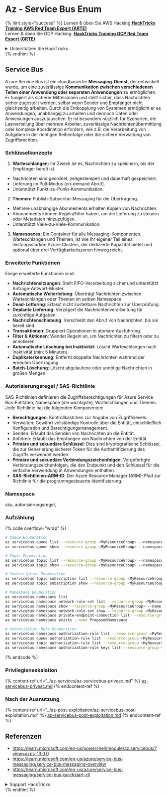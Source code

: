 # Az - Service Bus Enum

{% hint style="success" %}
Lernen & üben Sie AWS Hacking:<img src="../../.gitbook/assets/image (1) (1).png" alt="" data-size="line">[**HackTricks Training AWS Red Team Expert (ARTE)**](https://training.hacktricks.xyz/courses/arte)<img src="../../.gitbook/assets/image (1) (1).png" alt="" data-size="line">\
Lernen & üben Sie GCP Hacking: <img src="../../.gitbook/assets/image (2).png" alt="" data-size="line">[**HackTricks Training GCP Red Team Expert (GRTE)**<img src="../../.gitbook/assets/image (2).png" alt="" data-size="line">](https://training.hacktricks.xyz/courses/grte)

<details>

<summary>Unterstützen Sie HackTricks</summary>

* Überprüfen Sie die [**Abonnementpläne**](https://github.com/sponsors/carlospolop)!
* **Treten Sie der** 💬 [**Discord-Gruppe**](https://discord.gg/hRep4RUj7f) oder der [**Telegram-Gruppe**](https://t.me/peass) bei oder **folgen** Sie uns auf **Twitter** 🐦 [**@hacktricks\_live**](https://twitter.com/hacktricks\_live)**.**
* **Teilen Sie Hacking-Tricks, indem Sie PRs an die** [**HackTricks**](https://github.com/carlospolop/hacktricks) und [**HackTricks Cloud**](https://github.com/carlospolop/hacktricks-cloud) GitHub-Repos senden.

</details>
{% endhint %}

## Service Bus

Azure Service Bus ist ein cloudbasierter **Messaging-Dienst**, der entwickelt wurde, um eine zuverlässige **Kommunikation zwischen verschiedenen Teilen einer Anwendung oder separaten Anwendungen** zu ermöglichen. Er fungiert als sicherer Mittelsmann und stellt sicher, dass Nachrichten sicher zugestellt werden, selbst wenn Sender und Empfänger nicht gleichzeitig arbeiten. Durch die Entkopplung von Systemen ermöglicht er es Anwendungen, unabhängig zu arbeiten und dennoch Daten oder Anweisungen auszutauschen. Er ist besonders nützlich für Szenarien, die Lastverteilung über mehrere Arbeiter, zuverlässige Nachrichtenübermittlung oder komplexe Koordination erfordern, wie z.B. die Verarbeitung von Aufgaben in der richtigen Reihenfolge oder die sichere Verwaltung von Zugriffsrechten.

### Schlüsselkonzepte

1. **Warteschlangen:** Ihr Zweck ist es, Nachrichten zu speichern, bis der Empfänger bereit ist.
- Nachrichten sind geordnet, zeitgestempelt und dauerhaft gespeichert.
- Lieferung im Pull-Modus (on-demand Abruf).
- Unterstützt Punkt-zu-Punkt-Kommunikation.
2. **Themen:** Publish-Subscribe-Messaging für die Übertragung.
- Mehrere unabhängige Abonnements erhalten Kopien von Nachrichten.
- Abonnements können Regeln/Filter haben, um die Lieferung zu steuern oder Metadaten hinzuzufügen.
- Unterstützt Viele-zu-Viele-Kommunikation.
3. **Namespaces:** Ein Container für alle Messaging-Komponenten, Warteschlangen und Themen, ist wie Ihr eigener Teil eines leistungsstarken Azure-Clusters, der dedizierte Kapazität bietet und optional über drei Verfügbarkeitszonen hinweg reicht.

### Erweiterte Funktionen
Einige erweiterte Funktionen sind:

- **Nachrichtensitzungen**: Stellt FIFO-Verarbeitung sicher und unterstützt Anfrage-Antwort-Muster.
- **Automatische Weiterleitung**: Überträgt Nachrichten zwischen Warteschlangen oder Themen im selben Namespace.
- **Dead-Lettering**: Erfasst nicht zustellbare Nachrichten zur Überprüfung.
- **Geplante Lieferung**: Verzögert die Nachrichtenverarbeitung für zukünftige Aufgaben.
- **Nachrichtenschiebung**: Verschiebt den Abruf von Nachrichten, bis sie bereit sind.
- **Transaktionen**: Gruppiert Operationen in atomare Ausführung.
- **Filter & Aktionen**: Wendet Regeln an, um Nachrichten zu filtern oder zu annotieren.
- **Automatische Löschung bei Inaktivität**: Löscht Warteschlangen nach Inaktivität (min: 5 Minuten).
- **Duplikaterkennung**: Entfernt doppelte Nachrichten während der erneuten Übertragung.
- **Batch-Löschung**: Löscht abgelaufene oder unnötige Nachrichten in großen Mengen.

### Autorisierungsregel / SAS-Richtlinie

SAS-Richtlinien definieren die Zugriffsberechtigungen für Azure Service Bus-Entitäten, Namespace (die wichtigste), Warteschlangen und Themen. Jede Richtlinie hat die folgenden Komponenten:

- **Berechtigungen**: Kontrollkästchen zur Angabe von Zugriffslevels:
- Verwalten: Gewährt vollständige Kontrolle über die Entität, einschließlich Konfiguration und Berechtigungsmanagement.
- Senden: Erlaubt das Senden von Nachrichten an die Entität.
- Anhören: Erlaubt das Empfangen von Nachrichten von der Entität.
- **Primäre und sekundäre Schlüssel**: Dies sind kryptografische Schlüssel, die zur Generierung sicherer Token für die Authentifizierung des Zugriffs verwendet werden.
- **Primäre und sekundäre Verbindungszeichenfolgen**: Vorgefertigte Verbindungszeichenfolgen, die den Endpunkt und den Schlüssel für die einfache Verwendung in Anwendungen enthalten.
- **SAS-Richtlinien-ARM-ID**: Der Azure Resource Manager (ARM)-Pfad zur Richtlinie für die programmgesteuerte Identifizierung.

### Namespace

sku, autorisierungsregel,

### Aufzählung

{% code overflow="wrap" %}
```bash
# Queue Enumeration
az servicebus queue list --resource-group <MyResourceGroup> --namespace-name <MyNamespace>
az servicebus queue show --resource-group <MyResourceGroup> --namespace-name <MyNamespace> --name <MyQueue>

# Topic Enumeration
az servicebus topic list --resource-group <MyResourceGroup> --namespace-name <MyNamespace>
az servicebus topic show --resource-group <MyResourceGroup> --namespace-name <MyNamespace> --name <MyTopic>

# Susbscription Enumeration
az servicebus topic subscription list --resource-group <MyResourceGroup> --namespace-name <MyNamespace> --topic-name <MyTopic>
az servicebus topic subscription show --resource-group <MyResourceGroup> --namespace-name <MyNamespace> --topic-name <MyTopic> --name <MySubscription>

# Namespace Enumeration
az servicebus namespace list
az servicebus namespace network-rule-set list --resource-group <MyResourceGroup> --namespace-name <MyNamespace>
az servicebus namespace show --resource-group <MyResourceGroup> --name <MyNamespace>
az servicebus namespace network-rule-set show --resource-group <MyResourceGroup> --namespace-name <MyNamespace>
az servicebus namespace private-endpoint-connection list --resource-group <MyResourceGroup> --namespace-name <MyNamespace>
az servicebus namespace exists --name ProposedNamespace

# Authorization Rule Enumeration
az servicebus namespace authorization-rule list --resource-group <MyResourceGroup> --namespace-name <MyNamespace>
az servicebus queue authorization-rule list --resource-group <MyResourceGroup> --namespace-name <MyNamespace> --queue-name <MyQueue>
az servicebus topic authorization-rule list --resource-group <MyResourceGroup> --namespace-name <MyNamespace> --topic-name <MyTopic>
az servicebus namespace authorization-rule keys list --resource-group <MyResourceGroup> --namespace-name <MyNamespace> --name <MyAuthRule>
```
{% endcode %}

### Privilegieneskalation

{% content-ref url="../az-services/az-servicebus-privesc.md" %}
[az-servicebus-privesc.md](../az-services/az-servicebus-privesc.md)
{% endcontent-ref %}

### Nach der Ausnutzung

{% content-ref url="../az-post-exploitation/az-servicebus-post-exploitation.md" %}
[az-servicebus-post-exploitation.md](../az-post-exploitation/az-servicebus-post-exploitation.md)
{% endcontent-ref %}

## Referenzen

* https://learn.microsoft.com/en-us/powershell/module/az.servicebus/?view=azps-13.0.0
* https://learn.microsoft.com/en-us/azure/service-bus-messaging/service-bus-messaging-overview
* https://learn.microsoft.com/en-us/azure/service-bus-messaging/service-bus-quickstart-cli

<details>

<summary>Support HackTricks</summary>

* Überprüfen Sie die [**Abonnementpläne**](https://github.com/sponsors/carlospolop)!
* **Treten Sie der** 💬 [**Discord-Gruppe**](https://discord.gg/hRep4RUj7f) oder der [**Telegram-Gruppe**](https://t.me/peass) bei oder **folgen** Sie uns auf **Twitter** 🐦 [**@hacktricks\_live**](https://twitter.com/hacktricks_live)**.**
* **Teilen Sie Hacking-Tricks, indem Sie PRs an die** [**HackTricks**](https://github.com/carlospolop/hacktricks) und [**HackTricks Cloud**](https://github.com/carlospolop/hacktricks-cloud) GitHub-Repos senden.

</details>
{% endhint %}

